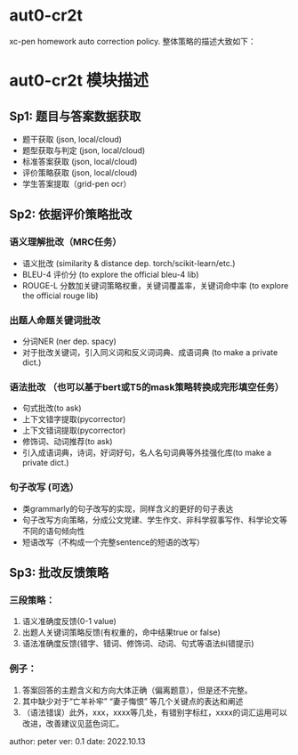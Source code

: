 # aut0-cr2t
xc-pen homework auto correction policy.
整体策略的描述大致如下：

# aut0-cr2t 模块描述

## Sp1: 题目与答案数据获取

- 题干获取 (json, local/cloud)
- 题型获取与判定 (json, local/cloud)
- 标准答案获取 (json, local/cloud)
- 评价策略获取 (json, local/cloud)
- 学生答案提取（grid-pen ocr）

## Sp2: 依据评价策略批改
### 语义理解批改（MRC任务）

- 语义批改 (similarity & distance dep.  torch/scikit-learn/etc.)
- BLEU-4 评价分 (to explore the official bleu-4 lib)
- ROUGE-L 分数加关键词策略权重，关键词覆盖率，关键词命中率 (to explore the official rouge lib)

### 出题人命题关键词批改

- 分词NER (ner dep. spacy)
- 对于批改关键词，引入同义词和反义词词典、成语词典 (to make a private dict.)

### 语法批改 （也可以基于bert或T5的mask策略转换成完形填空任务）

- 句式批改(to ask)
- 上下文错字提取(pycorrector)
- 上下文错词提取(pycorrector)
- 修饰词、动词推荐(to ask)
- 引入成语词典，诗词，好词好句，名人名句词典等外挂强化库(to make a private dict.)

### 句子改写 (可选）

- 类grammarly的句子改写的实现，同样含义的更好的句子表达
- 句子改写方向策略，分成公文党建、学生作文、非科学叙事写作、科学论文等不同的语句倾向性
- 短语改写（不构成一个完整sentence的短语的改写）

## Sp3: 批改反馈策略
### 三段策略：

1. 语义准确度反馈(0-1 value)
2. 出题人关键词策略反馈(有权重的，命中结果true or false)
3. 语法准确度反馈(错字、错词、修饰词、动词、句式等语法纠错提示)

### 例子：

1. 答案回答的主题含义和方向大体正确（偏离题意），但是还不完整。
2. 其中缺少对于“亡羊补牢” “妻子悔恨” 等几个关键点的表达和阐述
3. （语法错误）此外，xxx，xxxx等几处，有错别字标红，xxxx的词汇运用可以改进，改善建议见蓝色词汇。


author: peter
ver: 0.1
date: 2022.10.13
